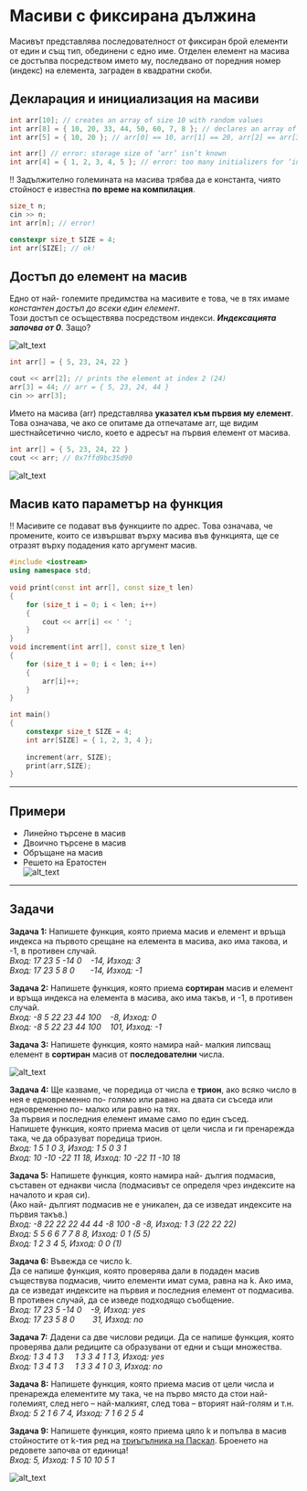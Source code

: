 # Масиви с фиксирана дължина

Масивът представлява последователност от фиксиран брой елементи от един и същ тип, обединени с едно име. Отделен елемент на масива се достъпва посредством името му, последвано от поредния номер (индекс) на елемента, заграден в квадратни скоби.

## Декларация и инициализация на масиви
```c++
int arr[10]; // creates an array of size 10 with random values
int arr[8] = { 10, 20, 33, 44, 50, 60, 7, 8 }; // declares an array of size 8 and initializes it
int arr[5] = { 10, 20 }; // arr[0] == 10, arr[1] == 20, arr[2] == arr[3] == arr[4] == 0

int arr[] // error: storage size of ‘arr’ isn’t known
int arr[4] = { 1, 2, 3, 4, 5 }; // error: too many initializers for ‘int [4]’
```

:bangbang: Задължително големината на масива трябва да е константа, чиято стойност е известна **по време на компилация**.
```c++
size_t n;
cin >> n;
int arr[n]; // error!

constexpr size_t SIZE = 4;
int arr[SIZE]; // ok!
 ```

## Достъп до елемент на масив
Едно от най- големите предимства на масивите е това, че в тях имаме *константен достъп до всеки един елемент*.  
Този достъп се осъществява посредством индекси. ***Индексацията започва от 0***. Защо?  

![alt_text](https://github.com/MariaGrozdeva/Introduction_to_programming_FMI/blob/main/C++/Sem_06/images/Array.png)

```c++
int arr[] = { 5, 23, 24, 22 }

cout << arr[2]; // prints the element at index 2 (24)
arr[3] = 44; // arr = { 5, 23, 24, 44 }
cin >> arr[3];
```
Името на масива (arr) представлява **указател към първия му елемент**. Това означава, че ако се опитаме да отпечатаме arr, ще видим шестнайсетично число, което е адресът на първия елемент от масива.
```c++
int arr[] = { 5, 23, 24, 22 }
cout << arr; // 0x7ffd9bc35d90
```

![alt_text](https://github.com/MariaGrozdeva/Introduction_to_programming_FMI/blob/main/C++/Sem_06/images/ArrayIndices.jpeg)

## Масив като параметър на функция
:bangbang: Масивите се подават във функциите по адрес. Това означава, че промените, които се извършват върху масива във функцията, ще се отразят върху подадения като аргумент масив.
```c++
#include <iostream>
using namespace std;
 
void print(const int arr[], const size_t len)
{
    for (size_t i = 0; i < len; i++)
    {
        cout << arr[i] << ' ';
    }
}
void increment(int arr[], const size_t len)
{
    for (size_t i = 0; i < len; i++)
    {
        arr[i]++;
    }
}

int main()
{
    constexpr size_t SIZE = 4;
    int arr[SIZE] = { 1, 2, 3, 4 };
 
    increment(arr, SIZE);
    print(arr,SIZE);
}
```

---

## Примери
- Линейно търсене в масив
- Двоично търсене в масив
- Обръщане на масив
- Решето на Ератостен  
![alt_text](https://github.com/MariaGrozdeva/Introduction_to_programming_FMI/blob/main/C++/Sem_06/images/Eratosthenes.gif)

---

## Задачи

**Задача 1:** Напишете функция, която приема масив и елемент и връща индекса на първото срещане на елемента в масива, ако има такова, и -1, в противен случай.  
*Вход: 17 23 5 -14 0 &nbsp;&nbsp; -14, Изход: 3  
Вход: 17 23 5 8 0 &nbsp;&nbsp;&nbsp;&nbsp;&nbsp; -14, Изход: -1*  

**Задача 2:** Напишете функция, която приема **сортиран** масив и елемент и връща индекса на елемента в масива, ако има такъв, и -1, в противен случай.  
*Вход: -8 5 22 23 44 100 &nbsp;&nbsp; -8, Изход: 0  
Вход: -8 5 22 23 44 100 &nbsp;&nbsp; 101, Изход: -1*  

**Задача 3:** Напишете функция, която намира най- малкия липсващ елемент в **сортиран** масив от **последователни** числа.  

![alt_text](https://github.com/MariaGrozdeva/Introduction_to_programming_FMI/blob/main/C++/Sem_06/images/SmallestMissingElement.png)

**Задача 4:** Ще казваме, че поредица от числа е **трион**, ако всяко число в нея е едновременно по- голямо или равно на двата си съседа или едновременно по- малко или равно на тях.  
За първия и последния елемент имаме само по един съсед.  
Напишете функция, която приема масив от цели числа и ги пренарежда така, че да образуват поредица трион.  
*Вход: 1 5 1 0 3, Изход: 1 5 0 3 1  
Вход: 10 -10 -22 11 18, Изход: 10 -22 11 -10 18*  

**Задача 5:** Напишете функция, която намира най- дългия подмасив, съставен от еднакви числа (подмасивът се определя чрез индексите на началото и края си).  
(Ако най- дългият подмасив не е уникален, да се изведат индексите на първия такъв.)  
*Вход: -8 22 22 22 44 44 -8 100 -8 -8, Изход: 1 3 (22 22 22)  
Вход: 5 5 6 6 7 7 8 8, Изход: 0 1 (5 5)  
Вход: 1 2 3 4 5, Изход: 0 0 (1)*  

**Задача 6:** Въвежда се число k.  
Да се напише функция, която проверява дали в подаден масив съществува подмасив, чиито елементи имат сума, равна на k. Ако има, да се изведат индексите на първия и последния елемент от подмасива.  В противен случай, да се изведе подходящо съобщение.  
*Вход: 17 23 5 -14 0 &nbsp;&nbsp; -9, Изход: yes  
Вход: 17 23 5 8 0 &nbsp;&nbsp;&nbsp;&nbsp;&nbsp;&nbsp; 31, Изход: no*  

**Задача 7:** Дадени са две числови редици. Да се напише функция, която проверява дали редиците са образувани от едни и същи множества.  
*Вход: 1 3 4 1 3 &nbsp;&nbsp;&nbsp; 1 3 3 4 1 1 3, Изход: yes  
Вход: 1 3 4 1 3 &nbsp;&nbsp;&nbsp; 1 3 3 4 1 0 3, Изход: no*  

**Задача 8:** Напишете функция, която приема масив от цели числа и пренарежда елементите му така, че на първо място да стои най-големият, след него – най-малкият, след това – вторият най-голям и т.н.  
*Вход: 5 2 1 6 7 4, Изход: 7 1 6 2 5 4*  

**Задача 9:** Напишете функция, която приема цяло k и попълва в масив стойностите от k-тия ред на [триъгълника на Паскал](https://en.wikipedia.org/wiki/Pascal%27s_triangle). Броенето на редовете започва от единица!  
*Вход: 5, Изход: 1 5 10 10 5 1*  

![alt_text](https://github.com/MariaGrozdeva/Introduction_to_programming_FMI/blob/main/C++/Sem_06/images/PascalTriangle.gif)
